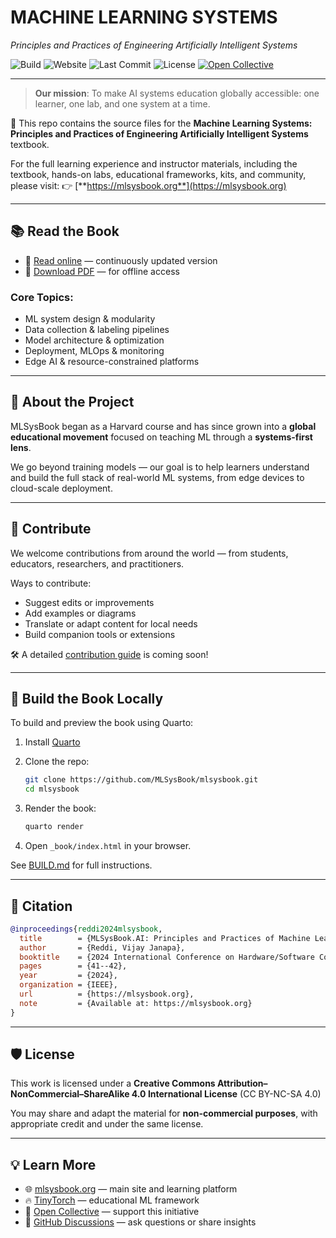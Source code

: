 
# MACHINE LEARNING SYSTEMS  
*Principles and Practices of Engineering Artificially Intelligent Systems*

![Build](https://img.shields.io/github/actions/workflow/status/MLSysBook/textbook/controller.yml?label=Build)
![Website](https://img.shields.io/website?url=https://mlsysbook.org&label=Website)
![Last Commit](https://img.shields.io/github/last-commit/MLSysBook/mlsysbook?label=Last%20Commit)
![License](https://img.shields.io/badge/license-CC--BY--NC--SA%204.0-blue)
[![Open Collective](https://img.shields.io/badge/fund%20us-Open%20Collective-blue.svg)](https://opencollective.com/mlsysbook)

---

> **Our mission**: To make AI systems education globally accessible: one learner, one lab, and one system at a time.

📘 This repo contains the source files for the **Machine Learning Systems: Principles and Practices of Engineering Artificially Intelligent Systems** textbook.

For the full learning experience and instructor materials, including the textbook, hands-on labs, educational frameworks, kits, and community, please visit:  👉 [**https://mlsysbook.org**](https://mlsysbook.org)

---

## 📚 Read the Book

- 📖 [Read online](https://mlsysbook.ai) — continuously updated version
- 📄 [Download PDF](https://mlsysbook.ai/Machine-Learning-Systems.pdf) — for offline access

### Core Topics:
- ML system design & modularity  
- Data collection & labeling pipelines  
- Model architecture & optimization  
- Deployment, MLOps & monitoring  
- Edge AI & resource-constrained platforms

---

## 🧠 About the Project

MLSysBook began as a Harvard course and has since grown into a **global educational movement** focused on teaching ML through a **systems-first lens**.

We go beyond training models — our goal is to help learners understand and build the full stack of real-world ML systems, from edge devices to cloud-scale deployment.

---

## 🚀 Contribute

We welcome contributions from around the world — from students, educators, researchers, and practitioners.

Ways to contribute:
- Suggest edits or improvements
- Add examples or diagrams
- Translate or adapt content for local needs
- Build companion tools or extensions

🛠️ A detailed [contribution guide](contribute.md) is coming soon!

---

## 🔧 Build the Book Locally

To build and preview the book using Quarto:

1. Install [Quarto](https://quarto.org/docs/download/)
2. Clone the repo:
   ```bash
   git clone https://github.com/MLSysBook/mlsysbook.git
   cd mlsysbook
   ```

3. Render the book:

   ```bash
   quarto render
   ```
4. Open `_book/index.html` in your browser.

See [BUILD.md](BUILD.md) for full instructions.

---

## 📖 Citation

```bibtex
@inproceedings{reddi2024mlsysbook,
  title        = {MLSysBook.AI: Principles and Practices of Machine Learning Systems Engineering},
  author       = {Reddi, Vijay Janapa},
  booktitle    = {2024 International Conference on Hardware/Software Codesign and System Synthesis (CODES+ ISSS)},
  pages        = {41--42},
  year         = {2024},
  organization = {IEEE},
  url          = {https://mlsysbook.org},
  note         = {Available at: https://mlsysbook.org}
}
```

---

## 🛡️ License

This work is licensed under a
**Creative Commons Attribution–NonCommercial–ShareAlike 4.0 International License**
(CC BY-NC-SA 4.0)

You may share and adapt the material for **non-commercial purposes**, with appropriate credit and under the same license.

---

## 💡 Learn More

* 🌐 [mlsysbook.org](https://mlsysbook.org) — main site and learning platform
* 🔥 [TinyTorch](https://mlsysbook.org/tinytorch) — educational ML framework
* 💸 [Open Collective](https://opencollective.com/mlsysbook) — support this initiative
* 🧠 [GitHub Discussions](https://github.com/MLSysBook/mlsysbook/discussions) — ask questions or share insights

